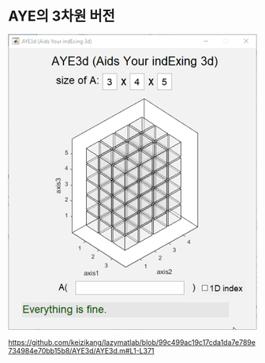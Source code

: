 # AYE의 3차원 버전

![](https://github.com/keizikang/lazymatlab/blob/c408f71ad22937783d2a6ac513ebe8e0b5b3f33c/AYE3d/AYE3d_final.gif)

https://github.com/keizikang/lazymatlab/blob/99c499ac19c17cda1da7e789e734984e70bb15b8/AYE3d/AYE3d.m#L1-L371

